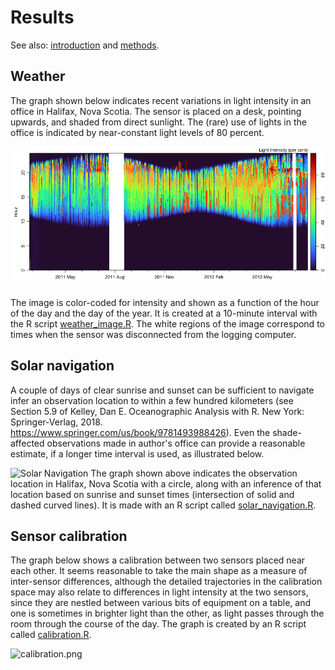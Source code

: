 # Results

See also: [introduction](index.md) and [methods](methods.md).

## Weather

The graph shown below indicates recent variations in light intensity in an
office in Halifax, Nova Scotia.   The sensor is placed on a desk, pointing
upwards, and shaded from direct sunlight.  The (rare) use of lights in the
office is indicated by near-constant light levels of 80 percent.

![Light in an office](figures/office_light.png)

The image is color-coded for intensity and shown as a function of the hour of
the day and the day of the year.  It is created at a 10-minute interval with
the R script <a href="code/weather_image.R">weather_image.R</a>.  The white
regions of the image correspond to times when the sensor was disconnected from
the logging computer.


## Solar navigation

A couple of days of clear sunrise and sunset can be sufficient to navigate
infer an observation location to within a few hundred kilometers (see Section
5.9 of Kelley, Dan E. Oceanographic Analysis with R. New York: Springer-Verlag,
2018.  https://www.springer.com/us/book/9781493988426).  Even the
       shade-affected observations made in author\'s office can provide a
reasonable estimate, if a longer time interval is used, as illustrated below.

![Solar Navigation]([figures/solar_navigation.png)
The graph shown above indicates the observation location in Halifax, Nova
Scotia with a circle, along with an inference of that location based on sunrise
and sunset times (intersection of solid and dashed curved lines).  It is made
with an R script called
[solar_navigation.R](https://github.com/dankelley/school-sky-light/blob/main/sun/solar_navigation.R).


## Sensor calibration

The graph below shows a calibration between two sensors placed near each other.
It seems reasonable to take the main shape as a measure of inter-sensor
differences, although the detailed trajectories in the calibration space may
also relate to differences in light intensity at the two sensors, since they
are nestled between various bits of equipment on a table, and one is sometimes
in brighter light than the other, as light passes through the room through the
course of the day.  The graph is created by an R script called
[calibration.R](https://github.com/dankelley/school-sky-light/blob/main/web/code/calibration.R).

![calibration.png](figures/calibration.png)

